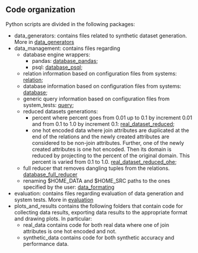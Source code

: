 ## Code organization

Python scripts are divided in the following packages:

- data_generators: contains files related to synthetic dataset generation.
    More in [data_generators](data_generators/README.MD)
- data_management: contains files regarding
    - database engine wrappers:
        - pandas: [database_pandas](data_management/database_pandas.py);
        - psql: [database_psql](data_management/database_psql.py);
    - relation information based on configuration files from systems: [relation](data_management/relation.py);
    - database information based on configuration files from systems: [database](data_management/database.py);
    - generic query information based on configuration files from system_tests: [query](data_management/query.py);
    - reduced datasets generations:
        - percent where percent goes from 0.01 up to 0.1 by increment 0.01 and from 0.1 to 1.0 by increment 0.1:  [real_dataset_reduced](data_management/real_dataset_reduced.py);
        - one hot encoded data where join attributes are duplicated at the end of the relations and the newly created attributes are considered to be non-join attributes. Further, one of the newly created attributes is one hot encoded. Then its domain is reduced by projecting to the percent of the original domain. This percent is varied from 0.1 to 1.0.
        [real_dataset_reduced_ohe](data_management/real_dataset_reduced_ohe.py);
    - full reducer that removes dangling tuples from the relations. [database_full_reducer](data_management/database_full_reducer.py)
    - renaming $HOME_DATA and $HOME_SRC paths to the ones specified by the user: [data_formating](data_management/data_formating.py)
- evaluation: contains files regarding evaluation of data generation and system tests. More in [evaluation](evaluation/README.MD)
- plots_and_results contains the following folders that contain code for collecting data results, exporting data results to the appropriate format and drawing plots. In particular:
    - real_data contains code for both real data where one of join attributes is one hot encoded and not.
    - synthetic_data contains code for both synthetic accuracy and performance data.